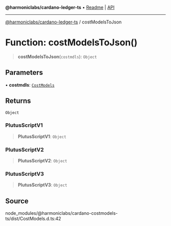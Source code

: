 **@harmoniclabs/cardano-ledger-ts** • [Readme](../Introduction.md) \| [API](../globals.md)

***

[@harmoniclabs/cardano-ledger-ts](../Introduction.md) / costModelsToJson

# Function: costModelsToJson()

> **costModelsToJson**(`costmdls`): `Object`

## Parameters

• **costmdls**: [`CostModels`](../interfaces/CostModels.md)

## Returns

`Object`

### PlutusScriptV1

> **PlutusScriptV1**: `Object`

### PlutusScriptV2

> **PlutusScriptV2**: `Object`

### PlutusScriptV3

> **PlutusScriptV3**: `Object`

## Source

node\_modules/@harmoniclabs/cardano-costmodels-ts/dist/CostModels.d.ts:42
